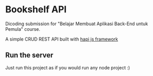 # Bookshelf API
Dicoding submission for "Belajar Membuat Aplikasi Back-End untuk Pemula" course.

A simple CRUD REST API built with [hapi js framework](https://hapi.dev/)
<br>
## Run the server
Just run this project as if you would run any node project :)
